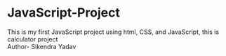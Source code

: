 # JavaScript-Project
This is my first JavaScript project using html, CSS, and JavaScript, this is calculator project
<br>
Author- Sikendra Yadav
